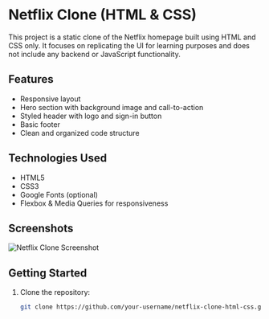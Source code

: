 # Netflix Clone (HTML & CSS)

This project is a static clone of the Netflix homepage built using HTML and CSS only. It focuses on replicating the UI for learning purposes and does not include any backend or JavaScript functionality.

## Features

- Responsive layout
- Hero section with background image and call-to-action
- Styled header with logo and sign-in button
- Basic footer
- Clean and organized code structure

## Technologies Used

- HTML5
- CSS3
- Google Fonts (optional)
- Flexbox & Media Queries for responsiveness

## Screenshots

![Netflix Clone Screenshot](screenshot.png)

## Getting Started

1. Clone the repository:
   ```bash
   git clone https://github.com/your-username/netflix-clone-html-css.git
